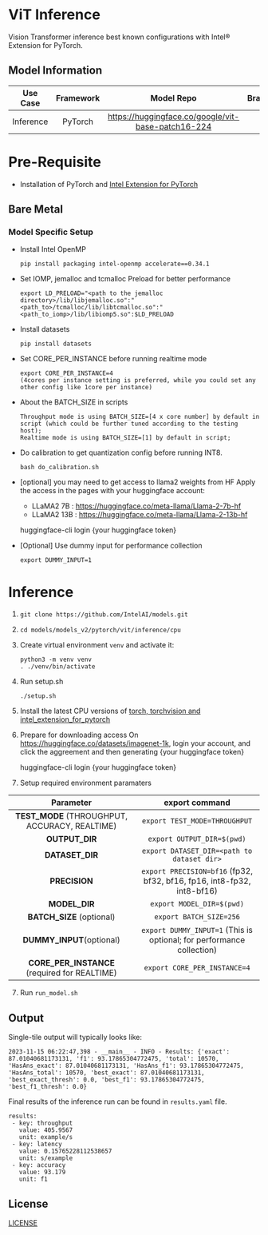 # ViT Inference

Vision Transformer inference best known configurations with Intel® Extension for PyTorch.

## Model Information

| **Use Case** | **Framework** | **Model Repo** | **Branch/Commit/Tag** | **Optional Patch** |
|:---:| :---: |:--------------:|:---------------------:|:------------------:|
|  Inference   |    PyTorch    |       https://huggingface.co/google/vit-base-patch16-224        |           -           |         -          |

# Pre-Requisite
* Installation of PyTorch and [Intel Extension for PyTorch](https://intel.github.io/intel-extension-for-pytorch/#installation)

## Bare Metal
### Model Specific Setup

* Install Intel OpenMP
  ```
  pip install packaging intel-openmp accelerate==0.34.1
  ```
* Set IOMP, jemalloc and tcmalloc Preload for better performance
  ```
  export LD_PRELOAD="<path to the jemalloc directory>/lib/libjemalloc.so":"<path_to>/tcmalloc/lib/libtcmalloc.so":"<path_to_iomp>/lib/libiomp5.so":$LD_PRELOAD
  ```

* Install datasets
  ```
  pip install datasets
  ```

* Set CORE_PER_INSTANCE before running realtime mode
  ```
  export CORE_PER_INSTANCE=4
  (4cores per instance setting is preferred, while you could set any other config like 1core per instance)
  ```

* About the BATCH_SIZE in scripts
  ```
  Throughput mode is using BATCH_SIZE=[4 x core number] by default in script (which could be further tuned according to the testing host);
  Realtime mode is using BATCH_SIZE=[1] by default in script;
  ```

* Do calibration to get quantization config before running INT8.
  ```
  bash do_calibration.sh
  ```

* [optional] you may need to get access to llama2 weights from HF
  Apply the access in the pages with your huggingface account:
  - LLaMA2 7B : https://huggingface.co/meta-llama/Llama-2-7b-hf
  - LLaMA2 13B : https://huggingface.co/meta-llama/Llama-2-13b-hf

  huggingface-cli login
  {your huggingface token}

* [Optional] Use dummy input for performance collection
  ```
  export DUMMY_INPUT=1
  ```

# Inference
1. `git clone https://github.com/IntelAI/models.git`
2. `cd models/models_v2/pytorch/vit/inference/cpu`
3. Create virtual environment `venv` and activate it:
    ```
    python3 -m venv venv
    . ./venv/bin/activate
    ```
4. Run setup.sh
    ```
    ./setup.sh
    ```
5. Install the latest CPU versions of [torch, torchvision and intel_extension_for_pytorch](https://intel.github.io/intel-extension-for-pytorch/index.html#installation)

6. Prepare for downloading access
    On https://huggingface.co/datasets/imagenet-1k, login your account, and click the aggreement and then generating {your huggingface token}

    huggingface-cli login
    {your huggingface token}

7. Setup required environment paramaters

| **Parameter**                |                                  **export command**                                  |
|:---------------------------:|:------------------------------------------------------------------------------------:|
| **TEST_MODE** (THROUGHPUT, ACCURACY, REALTIME)              | `export TEST_MODE=THROUGHPUT`                  |
| **OUTPUT_DIR**               |                               `export OUTPUT_DIR=$(pwd)`                               |
| **DATASET_DIR**          |  `export DATASET_DIR=<path to dataset dir>`    |
| **PRECISION**     |                  `export PRECISION=bf16` (fp32, bf32, bf16, fp16, int8-fp32, int8-bf16) |
| **MODEL_DIR**               |                               `export MODEL_DIR=$(pwd)`                               |
| **BATCH_SIZE** (optional)    |                               `export BATCH_SIZE=256`                                |
| **DUMMY_INPUT**(optional)     |     `export DUMMY_INPUT=1` (This is optional; for performance collection)    |
| **CORE_PER_INSTANCE** (required for REALTIME)    |                               `export CORE_PER_INSTANCE=4`                                |
7. Run `run_model.sh`

## Output

Single-tile output will typically looks like:

```
2023-11-15 06:22:47,398 - __main__ - INFO - Results: {'exact': 87.01040681173131, 'f1': 93.17865304772475, 'total': 10570, 'HasAns_exact': 87.01040681173131, 'HasAns_f1': 93.17865304772475, 'HasAns_total': 10570, 'best_exact': 87.01040681173131, 'best_exact_thresh': 0.0, 'best_f1': 93.17865304772475, 'best_f1_thresh': 0.0}
```
Final results of the inference run can be found in `results.yaml` file.
```
results:
 - key: throughput
   value: 405.9567
   unit: example/s
 - key: latency
   value: 0.15765228112538657
   unit: s/example
 - key: accuracy
   value: 93.179
   unit: f1
```
## License
[LICENSE](https://github.com/IntelAI/models/blob/master/LICENSE)
